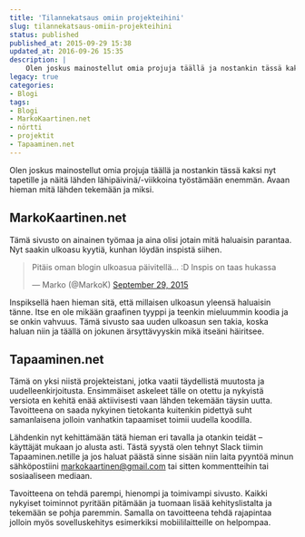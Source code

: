 ```yaml
---
title: 'Tilannekatsaus omiin projekteihini'
slug: tilannekatsaus-omiin-projekteihini
status: published
published_at: 2015-09-29 15:38
updated_at: 2016-09-26 15:35
description: |
    Olen joskus mainostellut omia projuja täällä ja nostankin tässä kaksi nyt tapetille ja näitä lähden lähipäivinä/-viikkoina työstämään enemmän. Avaan hieman mitä lähden tekemään ja miksi.
legacy: true
categories:
- Blogi
tags:
- Blogi
- MarkoKaartinen.net
- nörtti
- projektit
- Tapaaminen.net
---
```


<p>Olen joskus mainostellut omia projuja täällä ja nostankin tässä kaksi nyt tapetille ja näitä lähden lähipäivinä/-viikkoina työstämään enemmän. Avaan hieman mitä lähden tekemään ja miksi.</p>
<h2>MarkoKaartinen.net</h2>
<p>Tämä sivusto on ainainen työmaa ja aina olisi jotain mitä haluaisin parantaa. Nyt saakin ulkoasu kyytiä, kunhan löydän inspistä siihen.</p>
<blockquote class="twitter-tweet" data-width="550" data-dnt="true">
<p lang="fi" dir="ltr">Pitäis oman blogin ulkoasua päivitellä&#8230; :D Inspis on taas hukassa</p>
<p>&mdash; Marko (@MarkoK) <a href="https://twitter.com/MarkoK/status/648822072769122304?ref_src=twsrc%5Etfw">September 29, 2015</a></p></blockquote>
<p><script async src="https://platform.twitter.com/widgets.js" charset="utf-8"></script></p>
<p>Inspiksellä haen hieman sitä, että millaisen ulkoasun yleensä haluaisin tänne. Itse en ole mikään graafinen tyyppi ja teenkin mieluummin koodia ja se onkin vahvuus. Tämä sivusto saa uuden ulkoasun sen takia, koska haluan niin ja täällä on jokunen ärsyttävyyskin mikä itseäni häiritsee.</p>
<h2>Tapaaminen.net</h2>
<p>Tämä on yksi niistä projekteistani, jotka vaatii täydellistä muutosta ja uudelleenkirjoitusta. Ensimmäiset askeleet tälle on otettu ja nykyistä versiota en kehitä enää aktiivisesti vaan lähden tekemään täysin uutta. Tavoitteena on saada nykyinen tietokanta kuitenkin pidettyä suht samanlaisena jolloin vanhatkin tapaamiset toimii uudella koodilla.</p>
<p>Lähdenkin nyt kehittämään tätä hieman eri tavalla ja otankin teidät &#8211; käyttäjät mukaan jo alusta asti. Tästä syystä olen tehnyt Slack tiimin Tapaaminen.netille ja jos haluat päästä sinne sisään niin laita pyyntöä minun sähköpostiini <a href="mailto:markokaartinen@gmail.com">markokaartinen@gmail.com</a> tai sitten kommentteihin tai sosiaaliseen mediaan.</p>
<p>Tavoitteena on tehdä parempi, hienompi ja toimivampi sivusto. Kaikki nykyiset toiminnot pyritään pitämään ja tuomaan lisää kehityslistalta ja tekemään se pohja paremmin. Samalla on tavoitteena tehdä rajapintaa jolloin myös sovelluskehitys esimerkiksi mobiililaitteille on helpompaa.</p>